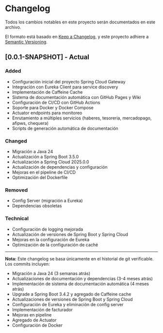 # Changelog

Todos los cambios notables en este proyecto serán documentados en este archivo.

El formato está basado en [Keep a Changelog](https://keepachangelog.com/en/1.0.0/),
y este proyecto adhiere a [Semantic Versioning](https://semver.org/spec/v2.0.0.html).

## [0.0.1-SNAPSHOT] - Actual

### Added
- Configuración inicial del proyecto Spring Cloud Gateway
- Integración con Eureka Client para service discovery
- Implementación de Caffeine Cache
- Sistema de documentación automática con GitHub Pages y Wiki
- Configuración de CI/CD con GitHub Actions
- Soporte para Docker y Docker Compose
- Actuator endpoints para monitoreo
- Enrutamiento a múltiples servicios (haberes, tesoreria, mercadopago, afipws, chequera)
- Scripts de generación automática de documentación

### Changed
- Migración a Java 24
- Actualización a Spring Boot 3.5.0
- Actualización a Spring Cloud 2025.0.0
- Actualización de dependencias y configuración
- Mejoras en el pipeline de CI/CD
- Optimización del Dockerfile

### Removed
- Config Server (migración a Eureka)
- Dependencias obsoletas

### Technical
- Configuración de logging mejorada
- Actualización de versiones de Spring Boot y Spring Cloud
- Mejoras en la configuración de Eureka
- Optimización de la configuración de caché

---

**Nota:** Este changelog se basa únicamente en el historial de git verificable. Los commits incluyen:
- Migración a Java 24 (3 semanas atrás)
- Actualizaciones de documentación y dependencias (3-4 meses atrás)
- Implementación de sistema de documentación automática (4 meses atrás)
- Upgrade a Spring Boot 3.4.2 y agregado de Caffeine cache
- Actualizaciones de versiones de Spring Boot y Spring Cloud
- Configuración de Eureka y eliminación de config server
- Implementación de facturador
- Mejoras en pipeline
- Agregado de Actuator
- Configuración de Docker 